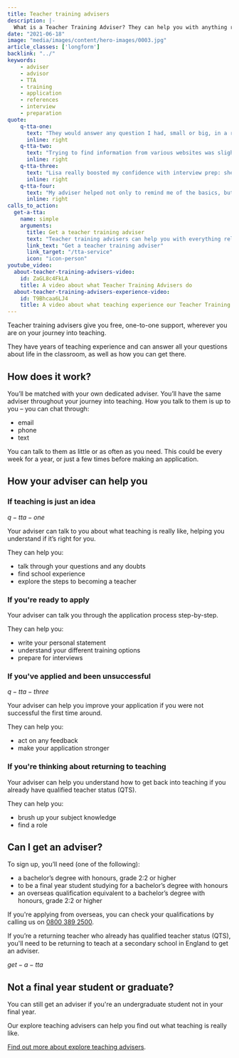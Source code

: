 ```yaml
---
title: Teacher training advisers
description: |-
  What is a Teacher Training Adviser? They can help you with anything related to getting into teaching, such as writing your application, funding and interview preparation.
date: "2021-06-18"
image: "media/images/content/hero-images/0003.jpg"
article_classes: ['longform']
backlink: "../"
keywords: 
    - adviser
    - advisor
    - TTA
    - training
    - application
    - references
    - interview
    - preparation
quote:
    q-tta-one:
      text: "They would answer any question I had, small or big, in a relaxed environment."
      inline: right
    q-tta-two:
      text: "Trying to find information from various websites was slightly overwhelming. But being able to have one person to speak to or ask questions was invaluable."
      inline: right
    q-tta-three:
      text: "Lisa really boosted my confidence with interview prep: she gave me great advice and tips."
      inline: right
    q-tta-four:
      text: "My adviser helped not only to remind me of the basics, but also to point out some of the things which are different from when I left 12 years ago."
      inline: right
calls_to_action:
  get-a-tta:
    name: simple
    arguments:
      title: Get a teacher training adviser
      text: "Teacher training advisers can help you with everything related to applying for teacher training."
      link_text: "Get a teacher training adviser"
      link_target: "/tta-service"
      icon: "icon-person"
youtube_video:
  about-teacher-training-advisers-video:
    id: ZaGL8c4FkLA
    title: A video about what Teacher Training Advisers do
  about-teacher-training-advisers-experience-video:
    id: T9Bhcaa6LJ4
    title: A video about what teaching experience our Teacher Training Advisers have
---
```

Teacher training advisers give you free, one-to-one support, wherever you are on your journey into teaching.

They have years of teaching experience and can answer all your questions about life in the classroom, as well as how you can get there.

## How does it work?

You’ll be matched with your own dedicated adviser. You’ll have the same adviser throughout your journey into teaching.
How you talk to them is up to you – you can chat through:

* email
* phone
* text

You can talk to them as little or as often as you need. This could be every week for a year, or just a few times before making an application.

## How your adviser can help you

### If teaching is just an idea

$q-tta-one$

Your adviser can talk to you about what teaching is really like, helping you understand if it’s right for you.

They can help you:

* talk through your questions and any doubts ​
* find school experience
* explore the steps to becoming a teacher

### If you're ready to apply

Your adviser can talk you through the application process step-by-step.

They can help you:

* write your personal statement
* understand your different training options
* prepare for interviews

### If you've applied and been unsuccessful

$q-tta-three$

Your adviser can help you improve your application if you were not successful the first time around.

They can help you:

* act on any feedback
* make your application stronger

### If you're thinking about returning to teaching

Your adviser can help you understand how to get back into teaching if you already have qualified teacher status (QTS).

They can help you:

* brush up your subject knowledge
* find a role

## Can I get an adviser?

To sign up, you’ll need (one of the following):

* a bachelor’s degree with honours, grade 2:2 or higher
* to be a final year student studying for a bachelor’s degree with honours
* an overseas qualification equivalent to a bachelor’s degree with honours, grade 2:2 or higher

If you're applying from overseas, you can check your qualifications by calling us on <a href="tel:08003892500">0800 389 2500</a>.

If you’re a returning teacher who already has qualified teacher status (QTS), you'll need to be returning to teach at a secondary school in England to get an adviser.

$get-a-tta$

## Not a final year student or graduate?

You can still get an adviser if you're an undergraduate student not in your final year.

Our explore teaching advisers can help you find out what teaching is really like.

<a href="/explore-teaching-advisers">Find out more about explore teaching advisers</a>.
